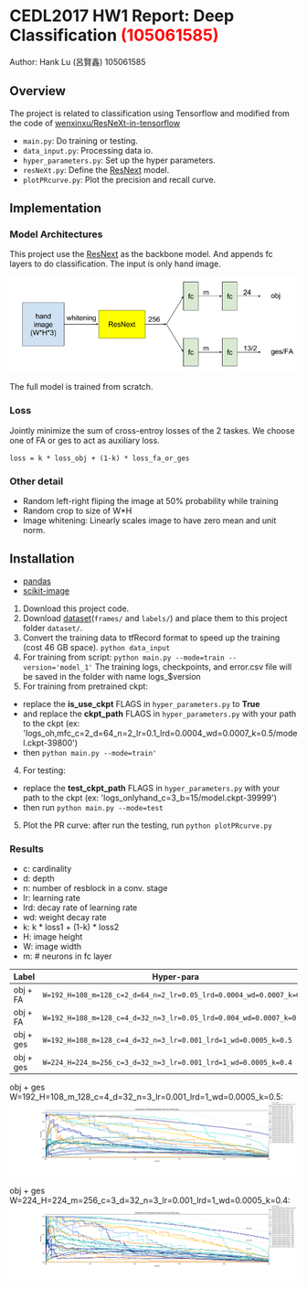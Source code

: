 # CEDL2017 HW1 Report: Deep Classification <span style="color:red">(105061585)</span>
Author: Hank Lu (呂賢鑫) 105061585

## Overview
The project is related to classification using Tensorflow and modified from the code of [wenxinxu/ResNeXt-in-tensorflow](https://github.com/wenxinxu/ResNeXt-in-tensorflow)
- `main.py`: Do training or testing.
- `data_input.py`: Processing data io.
- `hyper_parameters.py`: Set up the hyper parameters.
- `resNeXt.py`: Define the [ResNext](https://arxiv.org/pdf/1611.05431.pdf) model.
- `plotPRcurve.py`: Plot the precision and recall curve.

## Implementation
### Model Architectures
This project use the [ResNext](https://arxiv.org/pdf/1611.05431.pdf) as the backbone model.
And appends fc layers to do classification. The input is only hand image.

![](./arch.png)

The full model is trained from scratch.
### Loss
Jointly minimize the sum of cross-entroy losses of the 2 taskes.
We choose one of FA or ges to act as auxiliary loss.
```
loss = k * loss_obj + (1-k) * loss_fa_or_ges
```
### Other detail
* Random left-right fliping the image at 50% probability while training 
* Random crop to size of W*H
* Image whitening: Linearly scales image to have zero mean and unit norm.


## Installation
* [pandas](http://pandas.pydata.org/)
* [scikit-image](http://scikit-image.org/docs/dev/install.html)

1. Download this project code.
2. Download [dataset](https://drive.google.com/drive/folders/0BwCy2boZhfdBdXdFWnEtNWJYRzQ)(`frames/` and `labels/`) and place them to this project folder `dataset/`.
3. Convert the training data to tfRecord format to speed up the training (cost 46 GB space). `python data_input`
4. For training from script: `python main.py --mode=train --version='model_1'` The training logs, checkpoints, and error.csv file will be saved in the folder with name logs_$version
4. For training from pretrained ckpt: 
* replace the **is_use_ckpt** FLAGS in `hyper_parameters.py` to **True**
* and replace the **ckpt_path** FLAGS in `hyper_parameters.py` with your path to the ckpt (ex: 'logs_oh,mfc_c=2_d=64_n=2_lr=0.1_lrd=0.0004_wd=0.0007_k=0.5/model.ckpt-39800')
* then `python main.py --mode=train'` 
4. For testing: 
* replace the **test_ckpt_path** FLAGS in `hyper_parameters.py` with your path to the ckpt (ex: 'logs_onlyhand_c=3_b=15/model.ckpt-39999')
* then run `python main.py --mode=test`
5. Plot the PR curve: after run the testing, run `python plotPRcurve.py`


### Results
- c: cardinality
- d: depth
- n: number of resblock in a conv. stage
- lr: learning rate
- lrd: decay rate of learning rate
- wd: weight decay rate
- k: k * loss1 + (1-k) * loss2
- H: image height
- W: image width
- m: # neurons in fc layer

| Label | Hyper-para | Accuracy |
|-------|----------|----------|
|obj + FA| `W=192_H=108_m=128_c=2_d=64_n=2_lr=0.05_lrd=0.0004_wd=0.0007_k=0.5`| 0.529 |
|obj + FA| `W=192_H=108_m=128_c=4_d=32_n=3_lr=0.05_lrd=0.004_wd=0.0007_k=0.5`| 0.512 |
|obj + ges| `W=192_H=108_m=128_c=4_d=32_n=3_lr=0.001_lrd=1_wd=0.0005_k=0.5`| 0.548 |
|obj + ges| `W=224_H=224_m=256_c=3_d=32_n=3_lr=0.001_lrd=1_wd=0.0005_k=0.4`| 0.554 |

obj + ges	W=192_H=108_m_128_c=4_d=32_n=3_lr=0.001_lrd=1_wd=0.0005_k=0.5:
![](./figure_1-1.png)

obj + ges	W=224_H=224_m=256_c=3_d=32_n=3_lr=0.001_lrd=1_wd=0.0005_k=0.4:
![](./figure_1-.png)
